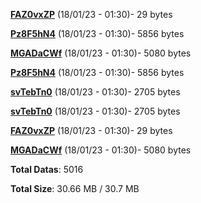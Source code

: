 [**FAZ0vxZP**](/data/FAZ0vxZP.txt) (18/01/23 - 01:30)- 29 bytes

[**Pz8F5hN4**](/data/Pz8F5hN4.txt) (18/01/23 - 01:30)- 5856 bytes

[**MGADaCWf**](/data/MGADaCWf.txt) (18/01/23 - 01:30)- 5080 bytes

[**Pz8F5hN4**](/data/Pz8F5hN4.txt) (18/01/23 - 01:30)- 5856 bytes

[**svTebTn0**](/data/svTebTn0.txt) (18/01/23 - 01:30)- 2705 bytes

[**svTebTn0**](/data/svTebTn0.txt) (18/01/23 - 01:30)- 2705 bytes

[**FAZ0vxZP**](/data/FAZ0vxZP.txt) (18/01/23 - 01:30)- 29 bytes

[**MGADaCWf**](/data/MGADaCWf.txt) (18/01/23 - 01:30)- 5080 bytes

**Total Datas**: 5016

**Total Size**: 30.66 MB / 30.7 MB
